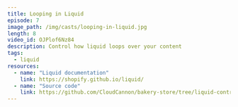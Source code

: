 ```yaml
---
title: Looping in Liquid
episode: 7
image_path: /img/casts/looping-in-liquid.jpg
length: 8
video_id: OJPlof6Nz84
description: Control how liquid loops over your content
tags:
  - liquid
resources:
  - name: "Liquid documentation"
    link: https://shopify.github.io/liquid/
  - name: "Source code"
    link: https://github.com/CloudCannon/bakery-store/tree/liquid-control-flow
---
```


